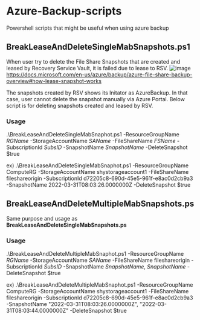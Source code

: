 # Azure-Backup-scripts
Powershell scripts that might be useful when using azure backup


## BreakLeaseAndDeleteSingleMabSnapshots.ps1
When user try to delete the File Share Snapshots that are created and leased by Recovery Service Vault, it is failed due to lease to RSV.
![image](https://user-images.githubusercontent.com/6670688/162994290-7ffa1483-84ea-4f20-99f4-8a23e7551755.png)
https://docs.microsoft.com/en-us/azure/backup/azure-file-share-backup-overview#how-lease-snapshot-works

The snapshots created by RSV shows its Initator as AzureBackup.
In that case, user cannot delete the snapshot manually via Azure Portal.
Below script is for deleting snapshots created and leased by RSV.


### Usage
.\BreakLeaseAndDeleteSingleMabSnaphot.ps1 -ResourceGroupName *RGName* -StorageAccountName *SAName* -FileShareName *FSName* -SubscriptionId *SubsID* -SnapshotName *SnapshotName* -DeleteSnapshot $true

ex) .\BreakLeaseAndDeleteSingleMabSnaphot.ps1 -ResourceGroupName ComputeRG -StorageAccountName shystorageaccount1 -FileShareName fileshareorigin -SubscriptionId d72205c8-690d-45e5-961f-e8ac0d2cb9a3 -SnapshotName 2022-03-31T08:03:26.0000000Z -DeleteSnapshot $true

## BreakLeaseAndDeleteMultipleMabSnapshots.ps
Same purpose and usage as **BreakLeaseAndDeleteSingleMabSnapshots.ps**

### Usage
.\BreakLeaseAndDeleteMultipleMabSnaphot.ps1 -ResourceGroupName *RGName* -StorageAccountName *SAName* -FileShareName fileshareorigin -SubscriptionId *SubsID* -SnapshotName *SnapshotName*, *SnapshotName* -DeleteSnapshot $true

ex) .\BreakLeaseAndDeleteMultipleMabSnaphot.ps1 -ResourceGroupName ComputeRG -StorageAccountName shystorageaccount1 -FileShareName fileshareorigin -SubscriptionId d72205c8-690d-45e5-961f-e8ac0d2cb9a3 -SnapshotName "2022-03-31T08:03:26.0000000Z", "2022-03-31T08:03:44.0000000Z" -DeleteSnapshot $true
